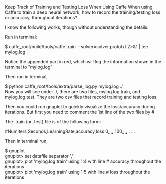 Keep Track of Training and Testing Loss When Using Caffe
When using Caffe to train a deep neural network, how to record the training/testing loss or accuracy, throughout iterations?

I know the following works, though without understanding the details.

Run in terminal:

 $ caffe_root/build/tools/caffe train --solver=solver.prototxt 2>&1 | tee mylog.log  


Notice the appended part in red, which will log the information shown in the terminal to "mylog.log"

Then run in terminal,

 $ python caffe_root/tools/extra/parse_log.py mylog.log ./  
Now you will see under ./, there are two files, mylog.log.train, and mylog.log.test. They are two csv files that record training and testing loss.

Then you could run gnuplot to quickly visualize the loss/accuracy during iterations. But first you need to comment the 1st line of the two files by #

The .train (or .test) file is of the following form:

#NumIters,Seconds,LearningRate,accuracy,loss
0,****,****,****,****
100,****,****,****,****
.
.
.

Then in terminal run,

 $ gnuplot  
 gnuplot> set datafile separator ','  
 gnuplot> plot 'mylog.log.train' using 1:4 with line # accuracy throughout the iterations  
 gnuplot> plot 'mylog.log.train' using 1:5 with line # loss throughout the iterations  

